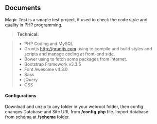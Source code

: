 
Documents
-------------

Magic Test is a smaple test project, it used to check the code style and quality in PHP programming.

> **Technical:**

> - PHP Coding and MySQL
> - Gruntjs http://gruntjs.com using to compile and build styles and scripts and manage coding at front-end side.
> - Bower using to fetch some packages from internet.
> - Bootstrap Framework v3.3.5
> - Font Awesome v4.3.0
> - Sass
> - jQuery
> - CSS

#### <i class="icon-pencil"></i> Configurations

Download and unzip to any folder in your webroot folder,  then config changes Database and Site URL from **/config.php** file. Import database from schema at **/schema** folder.